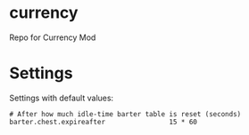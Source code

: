 currency
========

Repo for Currency Mod

# Settings

Settings with default values:
```
# After how much idle-time barter table is reset (seconds)
barter.chest.expireafter				15 * 60
```


